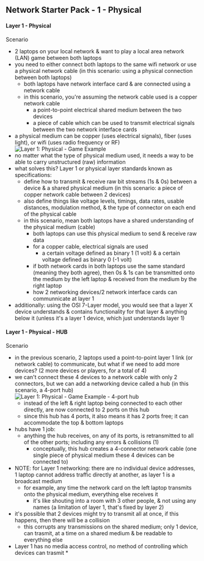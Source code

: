 ## Network Starter Pack - 1 - Physical ##

#### Layer 1 - Physical ####
Scenario
* 2 laptops on your local network & want to play a local area network (LAN) game between both laptops
* you need to either connect both laptops to the same wifi network or use a physical network cable (in this scenario: using a physical connection between both laptops)
  * both laptops have network interface card & are connected using a network cable
  * in this scenario, you're assuming the network cable used is a copper network cable 
    * a point-to-point electrical shared medium between the two devices
    * a piece of cable which can be used to transmit electrical signals between the two network interface cards
* a physical medium can be copper (uses electrical signals), fiber (uses light), or wifi (uses radio frequency or RF)
![Layer 1: Physical - Game Example](https://i.postimg.cc/vHDd51yn/image5.png)
* no matter what the type of physical medium used, it needs a way to be able to carry unstructured (raw) information
* what solves this? Layer 1 or physical layer standards known as specifications:
  * define how to transmit & receive raw bit streams (1s & 0s) between a device & a shared physical medium (in this scenario: a piece of copper network cable between 2 devices)
  * also define things like voltage levels, timings, data rates, usable distances, modulation method, & the type of connector on each end of the physical cable
  * in this scenario, mean both laptops have a shared understanding of the physical medium (cable)
    * both laptops can use this physical medium to send & receive raw data
    * for a copper cable, electrical signals are used
      * a certain voltage defined as binary 1 (1 volt) & a certain voltage defined as binary 0 (-1 volt)
    * if both network cards in both laptops use the same standard (meaning they both agree), then 0s & 1s can be transmitted onto the medium by the left laptop & received from the medium by the right laptop
    * how 2 networking devices/2 network interface cards can communnicate at layer 1
* additionally: using the OSI 7-Layer model, you would see that a layer X device understands & contains functionality for that layer & anything below it (unless it's a layer 1 device, which just understands layer 1) 
#### Layer 1 - Physical - HUB ####
Scenario
* in the previous scenario, 2 laptops used a point-to-point layer 1 link (or network cable) to communicate, but what if we need to add more devices? (2 more devices or players, for a total of 4)
* we can't connect these 4 devices to a network cable with only 2 connectors, but we can add a networking device called a hub (in this scenario, a 4-port hub)
![Layer 1: Physical - Game Example - 4-port hub](https://i.postimg.cc/W1t02Kfp/image7.png)
  * instead of the left & right laptop being connected to each other directly, are now connected to 2 ports on this hub
  * since this hub has 4 ports, it also means it has 2 ports free; it can accommodate the top & bottom laptops
* hubs have 1 job:
  * anything the hub receives, on any of its ports, is retransmitted to all of the other ports; including any errors & collisions (1)
    * conceptually, this hub creates a 4-connector network cable (one single piece of physical medium these 4 devices can be connected to)
* NOTE: for Layer 1 networking: there are no individual device addresses, 1 laptop cannot address traffic directly at another, as layer 1 is a broadcast medium
  * for example, any time the network card on the left laptop transmits onto the physical medium, everything else receives it
    * it's like shouting into a room with 3 other people, & not using any names (a limitation of layer 1, that's fixed by layer 2)
* it's possible that 2 devices might try to transmit all at once, if this happens, then there will be a collision
  * this corrupts any transmissions on the shared medium; only 1 device, can trasmit, at a time on a shared medium & be readable to everything else
* Layer 1 has no media access control, no method of controlling which devices can trasmit
  * 
